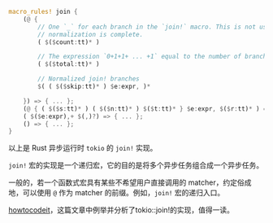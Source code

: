 ```rust
macro_rules! join {
    (@ {
        // One `_` for each branch in the `join!` macro. This is not used once
        // normalization is complete.
        ( $($count:tt)* )

        // The expression `0+1+1+ ... +1` equal to the number of branches.
        ( $($total:tt)* )

        // Normalized join! branches
        $( ( $($skip:tt)* ) $e:expr, )*

    }) => { ... };
    (@ { ( $($s:tt)* ) ( $($n:tt)* ) $($t:tt)* } $e:expr, $($r:tt)* ) => { ... };
    ( $($e:expr),+ $(,)?) => { ... };
    () => { ... };
}
```

以上是 Rust 异步运行时 `tokio` 的 `join!` 实现。

`join!` 宏的实现是一个递归宏，它的目的是将多个异步任务组合成一个异步任务。

一般的，若一个函数式宏具有某些不希望用户直接调用的 matcher，约定俗成地，可以使用 `@` 作为 matcher 的前缀。例如，`join!` 宏的递归入口。

[howtocodeit](https://www.howtocodeit.com/articles/writing-production-rust-macros-with-macro-rules)，这篇文章中例举并分析了tokio::join!的实现，值得一读。
